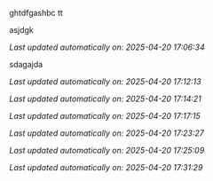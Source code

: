 ghtdfgashbc tt  

asjdgk


_Last updated automatically on: 2025-04-20 17:06:34_

sdagajda


_Last updated automatically on: 2025-04-20 17:12:13_

_Last updated automatically on: 2025-04-20 17:14:21_

_Last updated automatically on: 2025-04-20 17:17:15_

_Last updated automatically on: 2025-04-20 17:23:27_

_Last updated automatically on: 2025-04-20 17:25:09_

_Last updated automatically on: 2025-04-20 17:31:29_